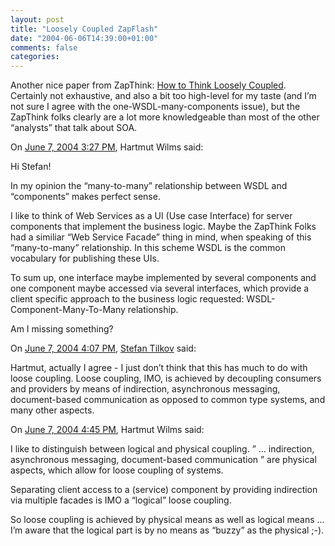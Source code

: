 ```yaml
---
layout: post
title: "Loosely Coupled ZapFlash"
date: "2004-06-06T14:39:00+01:00"
comments: false
categories: 
---
```


<p>Another nice paper from ZapThink: <a href="http://www.zapthink.com/report.html?id=ZAPFLASH-05282004">How to Think Loosely Coupled</a>. Certainly not exhaustive, and also a bit too high-level for my taste (and I&#8217;m not sure I agree with the one-WSDL-many-components issue), but the ZapThink folks clearly are a lot more knowledgeable than most of the other &#8220;analysts&#8221; that talk about SOA.</p>

<section class="comments">

<div class="comment" id="comment-301">
On <a href="#comment-301" title="Permalink to this comment">June  7, 2004  3:27 PM</a>, Hartmut Wilms
said:
<p>Hi Stefan!</p>

<p>In my opinion the &#8220;many-to-many&#8221; relationship between WSDL and &#8220;components&#8221; makes perfect sense.</p>

<p>I like to think of Web Services as a UI (Use case Interface) for server components that implement the business logic. Maybe the ZapThink Folks had a similiar &#8220;Web Service Facade&#8221; thing in mind, when speaking of this &#8220;many-to-many&#8221; relationship. In this scheme WSDL is the common vocabulary for publishing these UIs.</p>

<p>To sum up, one interface maybe implemented by several components and one component maybe accessed via several interfaces, which provide a client specific approach to the business logic requested: WSDL-Component-Many-To-Many relationship.</p>

<p>Am I missing something?</p>


<div class="comment" id="comment-302">
On <a href="#comment-302" title="Permalink to this comment">June  7, 2004  4:07 PM</a>, <a href="/en/staff/st/">Stefan Tilkov</a>
said:
<p>Hartmut, actually I agree - I just don&#8217;t think that this has much to do with loose coupling. Loose coupling, IMO, is achieved by decoupling consumers and providers by means of indirection, asynchronous messaging, document-based communication as opposed to common type systems, and many other aspects.</p>


<div class="comment" id="comment-303">
On <a href="#comment-303" title="Permalink to this comment">June  7, 2004  4:45 PM</a>, Hartmut Wilms
said:
<p>I like to distinguish between logical and physical coupling. &#8221; &#8230; indirection, asynchronous messaging, document-based communication &#8221; are physical aspects, which allow for loose coupling of systems. </p>

<p>Separating client access to a (service) component by providing indirection via multiple facades is IMO a &#8220;logical&#8221; loose coupling.</p>

<p>So loose coupling is achieved by physical means as well as logical means &#8230; I&#8217;m aware that the logical part is by no means as &#8220;buzzy&#8221; as the physical ;-).</p>


</section>

